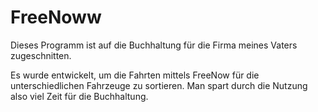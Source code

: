 # FreeNoww

Dieses Programm ist auf die Buchhaltung für die Firma meines Vaters zugeschnitten.

Es wurde entwickelt, um die Fahrten mittels FreeNow für die unterschiedlichen Fahrzeuge zu sortieren.
Man spart durch die Nutzung also viel Zeit für die Buchhaltung.
